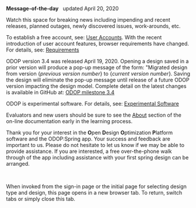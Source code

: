 **Message-of-the-day** &nbsp; updated April 20, 2020   

Watch this space for breaking news 
including impending and recent releases, planned outages, newly discovered issues, work-arounds, etc.  

To establish a free account, see: [User Accounts](userAccounts). 
With the recent introduction of user account features, browser requirements have changed. 
For details, see: [Requirements](requirements)  

ODOP version 3.4 was released April 19, 2020. 
Opening a design saved in a prior version will produce a pop-up message of the form:
"Migrated design from version {_previous version number_} to {_current version number_}. 
Saving the design will eliminate the pop-up message until release of a future ODOP version impacting the design model.
Complete detail on the latest changes is available in GitHub at: 
[ODOP milestone 3.4](https://github.com/thegrumpys/odop/milestone/34?closed=1)

ODOP is experimental software. 
For details, see: [Experimental Software](experimental)   

Evaluators and new users should be sure to see the [About](../About) section 
of the on-line documentation early in the learning process.   

Thank you for your interest in the **O**pen **D**esign **O**ptimization **P**latform software and the ODOP:Spring app. 
Your success and feedback are important to us. 
Please do not hesitate to let us know if we may be able to provide assistance. 
If you are interested, 
a free over-the-phone walk through of the app including assistance with your first spring design can be arranged.  

&nbsp;

When invoked from the sign-in page or the initial page for selecting design type and design, 
this page opens in a new browser tab.
To return, switch tabs or simply close this tab.
 